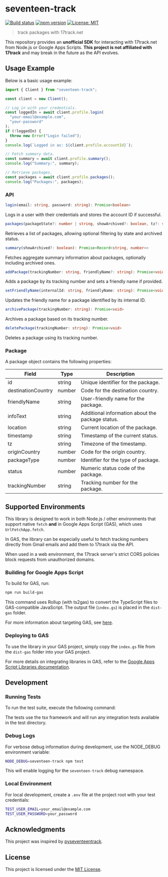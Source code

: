 # seventeen-track

[![Build status](https://github.com/mderazon/seventeen-track-js/actions/workflows/node.js.yml/badge.svg)](https://github.com/mderazon/seventeen-track-js/actions) [![npm version](https://badge.fury.io/js/seventeen-track.svg)](https://badge.fury.io/js/seventeen-track) [![License: MIT](https://img.shields.io/badge/License-MIT-yellow.svg)](https://opensource.org/licenses/MIT)

> track packages with 17track.net

This repository provides an **unofficial SDK** for interacting with 17track.net from Node.js or Google Apps Scripts. **This project is not affiliated with 17track** and may break in the future as the API evolves.

## Usage Example

Below is a basic usage example:

```ts
import { Client } from "seventeen-track";

const client = new Client();

// Log in with your credentials.
const loggedIn = await client.profile.login(
  "your-email@example.com",
  "your-password"
);
if (!loggedIn) {
  throw new Error("Login failed");
}
console.log(`Logged in as: ${client.profile.accountId}`);

// Fetch summary data.
const summary = await client.profile.summary();
console.log("Summary:", summary);

// Retrieve packages.
const packages = await client.profile.packages();
console.log("Packages:", packages);
```

### API

```ts
login(email: string, password: string): Promise<boolean>
```

Logs in a user with their credentials and stores the account ID if successful.

```ts
packages(packageState?: number | string, showArchived?: boolean, tz?: string): Promise<Package[]>
```

Retrieves a list of packages, allowing optional filtering by state and archived status.

```ts
summary(showArchived?: boolean): Promise<Record<string, number>>
```

Fetches aggregate summary information about packages, optionally including archived ones.

```ts
addPackage(trackingNumber: string, friendlyName?: string): Promise<void>
```

Adds a package by its tracking number and sets a friendly name if provided.

```ts
setFriendlyName(internalId: string, friendlyName: string): Promise<void>
```

Updates the friendly name for a package identified by its internal ID.

```ts
archivePackage(trackingNumber: string): Promise<void>
```

Archives a package based on its tracking number.

```ts
deletePackage(trackingNumber: string): Promise<void>
```

Deletes a package using its tracking number.

### Package

A package object contains the following properties:

| Field              | Type   | Description                                      |
| ------------------ | ------ | ------------------------------------------------ |
| id                 | string | Unique identifier for the package.               |
| destinationCountry | number | Code for the destination country.                |
| friendlyName       | string | User-friendly name for the package.              |
| infoText           | string | Additional information about the package status. |
| location           | string | Current location of the package.                 |
| timestamp          | string | Timestamp of the current status.                 |
| tz                 | string | Timezone of the timestamp.                       |
| originCountry      | number | Code for the origin country.                     |
| packageType        | number | Identifier for the type of package.              |
| status             | number | Numeric status code of the package.              |
| trackingNumber     | string | Tracking number for the package.                 |

## Supported Environments

This library is designed to work in both Node.js / other environments that support native `fetch` **and** in Google Apps Script (GAS), which uses `UrlFetchApp.fetch`.

In GAS, the library can be especially useful to fetch tracking numbers directly from Gmail emails and add them to 17track via the API.

When used in a web environment, the 17track server's strict CORS policies block requests from unauthorized domains.

### Building for Google Apps Script

To build for GAS, run:

```sh
npm run build-gas
```

This command uses Rollup (with ts2gas) to convert the TypeScript files to GAS-compatible JavaScript. The output file (`index.gs`) is placed in the `dist-gas` folder.

For more information about targeting GAS, see [here](https://github.com/google/clasp/blob/master/docs/typescript.md).

### Deploying to GAS

To use the library in your GAS project, simply copy the `index.gs` file from the `dist-gas` folder into your GAS project.

For more details on integrating libraries in GAS, refer to the [Google Apps Script Libraries documentation](https://developers.google.com/apps-script/guides/libraries).

## Development

### Running Tests

To run the test suite, execute the following command:

The tests use the tsx framework and will run any integration tests available in the test directory.

### Debug Logs

For verbose debug information during development, use the NODE_DEBUG environment variable:

```sh
NODE_DEBUG=seventeen-track npm test
```

This will enable logging for the `seventeen-track` debug namespace.

### Local Environment

For local development, create a `.env` file at the project root with your test credentials:

```sh
TEST_USER_EMAIL=your_email@example.com
TEST_USER_PASSWORD=your_password
```

## Acknowledgments

This project was inspired by [pyseventeentrack](https://github.com/shaiu/pyseventeentrack).

## License

This project is licensed under the [MIT License](./LICENSE).
